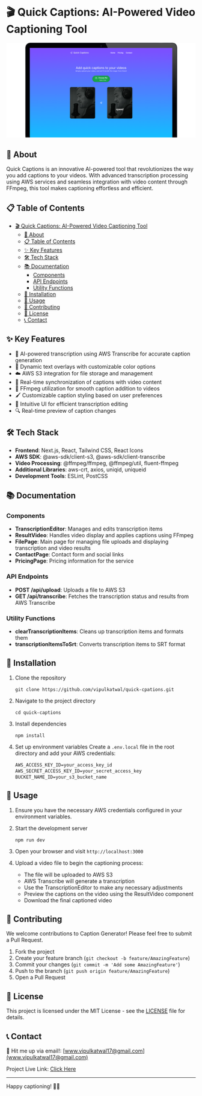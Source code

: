 # 🎬 Quick Captions: AI-Powered Video Captioning Tool

![Caption Generator Screenshot](./public/quick-captions.png)

## 📝 About

Quick Captions is an innovative AI-powered tool that revolutionizes the way you add captions to your videos. With advanced transcription processing using AWS services and seamless integration with video content through FFmpeg, this tool makes captioning effortless and efficient.

## 📋 Table of Contents

- [🎬 Quick Captions: AI-Powered Video Captioning Tool](#-caption-generator-ai-powered-video-captioning-tool)
  - [📝 About](#-about)
  - [📋 Table of Contents](#-table-of-contents)
  - [✨ Key Features](#-key-features)
  - [🛠️ Tech Stack](#️-tech-stack)
  - [📚 Documentation](#-documentation)
    - [Components](#components)
    - [API Endpoints](#api-endpoints)
    - [Utility Functions](#utility-functions)
  - [🚀 Installation](#-installation)
  - [🔧 Usage](#-usage)
  - [🤝 Contributing](#-contributing)
  - [📄 License](#-license)
  - [📞 Contact](#-contact)

## ✨ Key Features

- 🤖 AI-powered transcription using AWS Transcribe for accurate caption generation
- 🎨 Dynamic text overlays with customizable color options
- ☁️ AWS S3 integration for file storage and management
- 🔄 Real-time synchronization of captions with video content
- 🎥 FFmpeg utilization for smooth caption addition to videos
- 🖌️ Customizable caption styling based on user preferences
- 👀 Intuitive UI for efficient transcription editing
- 🔍 Real-time preview of caption changes

## 🛠️ Tech Stack

- **Frontend**: Next.js, React, Tailwind CSS, React Icons
- **AWS SDK**: @aws-sdk/client-s3, @aws-sdk/client-transcribe
- **Video Processing**: @ffmpeg/ffmpeg, @ffmpeg/util, fluent-ffmpeg
- **Additional Libraries**: aws-crt, axios, uniqid, uniqueid
- **Development Tools**: ESLint, PostCSS

## 📚 Documentation

### Components

- **TranscriptionEditor**: Manages and edits transcription items
- **ResultVideo**: Handles video display and applies captions using FFmpeg
- **FilePage**: Main page for managing file uploads and displaying transcription and video results
- **ContactPage**: Contact form and social links
- **PricingPage**: Pricing information for the service

### API Endpoints

- **POST /api/upload**: Uploads a file to AWS S3
- **GET /api/transcribe**: Fetches the transcription status and results from AWS Transcribe

### Utility Functions

- **clearTranscriptionItems**: Cleans up transcription items and formats them
- **transcriptionItemsToSrt**: Converts transcription items to SRT format

## 🚀 Installation

1. Clone the repository
   ```
   git clone https://github.com/vipulkatwal/quick-cpations.git
   ```

2. Navigate to the project directory
   ```
   cd quick-captions
   ```

3. Install dependencies
   ```
   npm install
   ```

4. Set up environment variables
   Create a `.env.local` file in the root directory and add your AWS credentials:
   ```
   AWS_ACCESS_KEY_ID=your_access_key_id
   AWS_SECRET_ACCESS_KEY_ID=your_secret_access_key
   BUCKET_NAME_ID=your_s3_bucket_name
   ```

## 🔧 Usage

1. Ensure you have the necessary AWS credentials configured in your environment variables.

2. Start the development server
   ```
   npm run dev
   ```

3. Open your browser and visit `http://localhost:3000`

4. Upload a video file to begin the captioning process:
   - The file will be uploaded to AWS S3
   - AWS Transcribe will generate a transcription
   - Use the TranscriptionEditor to make any necessary adjustments
   - Preview the captions on the video using the ResultVideo component
   - Download the final captioned video

## 🤝 Contributing

We welcome contributions to Caption Generator! Please feel free to submit a Pull Request.

1. Fork the project
2. Create your feature branch (`git checkout -b feature/AmazingFeature`)
3. Commit your changes (`git commit -m 'Add some AmazingFeature'`)
4. Push to the branch (`git push origin feature/AmazingFeature`)
5. Open a Pull Request

## 📄 License

This project is licensed under the MIT License - see the [LICENSE](LICENSE) file for details.

## 📞 Contact

📧 Hit me up via email!:  [www.vipulkatwal17@gmail.com](www.vipulkatwal17@gmail.com)

Project Live Link: [Click Here](https://quick-captions.vercel.app/)

---

Happy captioning! 🎥✨
